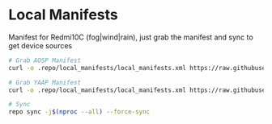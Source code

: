 # Local Manifests #
Manifest for Redmi10C (fog|wind|rain), just grab the manifest and sync to get device sources

```bash
# Grab AOSP Manifest
curl -o .repo/local_manifests/local_manifests.xml https://raw.githubusercontent.com/Eagle-Projekt/local_manifest/master/aosp_manifest.xml --create-dirs
```

```bash
# Grab YAAP Manifest
curl -o .repo/local_manifests/local_manifests.xml https://raw.githubusercontent.com/Eagle-Projekt/local_manifest/master/yaap_manifest.xml --create-dirs
```


```bash
# Sync
repo sync -j$(nproc --all) --force-sync
```

